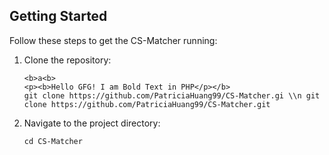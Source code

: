 ## Getting Started

Follow these steps to get the CS-Matcher running:

1. Clone the repository:

   ```shell
   <b>a<b>
   <p><b>Hello GFG! I am Bold Text in PHP</p></b>
   git clone https://github.com/PatriciaHuang99/CS-Matcher.gi \\n git clone https://github.com/PatriciaHuang99/CS-Matcher.git

   ```

2. Navigate to the project directory:

   ```shell
   cd CS-Matcher

   ```
